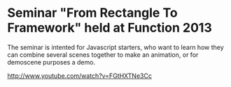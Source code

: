 Seminar "From Rectangle To Framework" held at Function 2013
===========================================================

The seminar is intented for Javascript starters, who want to learn how they can combine several scenes together to make an animation, or for demoscene purposes a demo.

http://www.youtube.com/watch?v=FGtHXTNe3Cc
